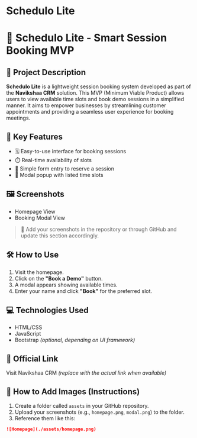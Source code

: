 # Schedulo Lite

# 📅 Schedulo Lite - Smart Session Booking MVP

## 📌 Project Description

**Schedulo Lite** is a lightweight session booking system developed as part of the **Navikshaa CRM** solution. This MVP (Minimum Viable Product) allows users to view available time slots and book demo sessions in a simplified manner. It aims to empower businesses by streamlining customer appointments and providing a seamless user experience for booking meetings.

## 🚀 Key Features

- 🗓️ Easy-to-use interface for booking sessions  
- ⏱️ Real-time availability of slots  
- 📝 Simple form entry to reserve a session  
- 💬 Modal popup with listed time slots  

## 🖼️ Screenshots

- Homepage View  
- Booking Modal View  

> 📸 Add your screenshots in the repository or through GitHub and update this section accordingly.

## 🛠️ How to Use

1. Visit the homepage.  
2. Click on the **"Book a Demo"** button.  
3. A modal appears showing available times.  
4. Enter your name and click **"Book"** for the preferred slot.  

## 💻 Technologies Used

- HTML/CSS  
- JavaScript  
- Bootstrap *(optional, depending on UI framework)*  

## 🔗 Official Link

Visit Navikshaa CRM *(replace with the actual link when available)*

## 📂 How to Add Images (Instructions)

1. Create a folder called `assets` in your GitHub repository.  
2. Upload your screenshots (e.g., `homepage.png`, `modal.png`) to the folder.  
3. Reference them like this:  

```markdown
![Homepage](./assets/homepage.png)
